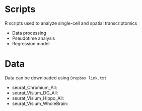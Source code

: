 # Scripts
R scripts used to analyze single-cell and spatial transcriptomics
- Data processing 
- Pseudotime analysis
- Regression model

# Data
Data can be downloaded using `Dropbox link.txt`

- seurat_Chromium_All:
- seurat_Visium_DG_All:
- seurat_Visium_Hippo_All:
- seurat_Visium_WholeBrain:
